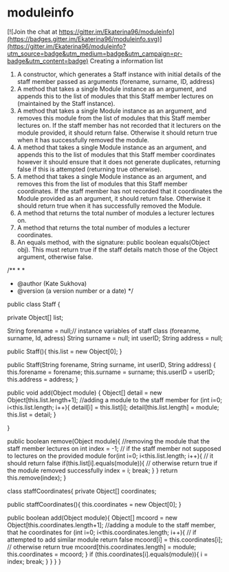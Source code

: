 # moduleinfo

[![Join the chat at https://gitter.im/Ekaterina96/moduleinfo](https://badges.gitter.im/Ekaterina96/moduleinfo.svg)](https://gitter.im/Ekaterina96/moduleinfo?utm_source=badge&utm_medium=badge&utm_campaign=pr-badge&utm_content=badge)
Creating a information list
1. A constructor, which generates a Staff instance with initial details of the staff member passed
as arguments (forename, surname, ID, address)
2. A method that takes a single Module instance as an argument, and appends this to the list of
modules that this Staff member lectures on (maintained by the Staff instance).
3. A method that takes a single Module instance as an argument, and removes this module from the list of modules that this Staff member lectures on. If the staff member has not recorded that it lecturers on the module provided, it should return false. Otherwise it should return true when it has successfully removed the module.
4. A method that takes a single Module instance as an argument, and appends this to the list of modules that this Staff member coordinates however it should ensure that it does not generate duplicates, returning false if this is attempted (returning true otherwise).
5. A method that takes a single Module instance as an argument, and removes this from the list of modules that this Staff member coordinates. If the staff member has not recorded that it coordinates the Module provided as an argument, it should return false. Otherwise it should return true when it has successfully removed the Module.
6. A method that returns the total number of modules a lecturer lectures on.
7. A method that returns the total number of modules a lecturer coordinates.
8. An equals method, with the signature: public boolean equals(Object obj). This must return true if the staff details match those of the Object argument, otherwise false.




/**
 * 
 * 
 * @author (Kate Sukhova) 
 * @version (a version number or a date)
 */

 public class Staff  { 
 
  private Object[] list;
  
  String forename = null;// instance variables of staff class (foreanme, surname, Id, adress)
  String surname = null;
  int userID;
  String address = null;

public Staff(){
      this.list = new Object[0];
    }
      
 
  public Staff(String forename, String surname, int userID, String address) {
    this.forename = forename;
    this.surname = surname;
    this.userID = userID;
    this.address = address;
    }
  
public void add(Object module) { 
    Object[] detail = new Object[this.list.length+1];  //adding a module to the staff member
    for (int i=0; i<this.list.length; i++){
        detail[i] = this.list[i];
        detail[this.list.length] = module;
        this.list = detail;
    }

}

public boolean remove(Object module){              //removing the module that the staff member lectures on
    int index  = -1;                          // if the staff member not supposed to lectures on the provided module
    for(int i=0; i<this.list.length; i++){    //  it should return false
        if(this.list[i].equals(module)){           // otherwise return true if the module removed successfully 
            index = i;
            break;
        }
    }
    return this.remove(index);
}

 

class staffCoordinates{
  private Object[] coordinates;

public staffCoordinates(){
   this.coordinates = new Object[0];
        }

    
public boolean add(Object module){
        Object[] mcoord = new Object[this.coordinates.length+1];  //adding a module to the staff member, that he coordinates
    for (int i=0; i<this.coordinates.length; i++){                // if attempted to add similar module return false
        mcoord[i] = this.coordinates[i];                          // otherwise return true
        mcoord[this.coordinates.length] = module;
        this.coordinates = mcoord;
    }
    if (this.coordinates[i].equals(module)){
        i = index;
        break; 
    }
}
}
}

    
